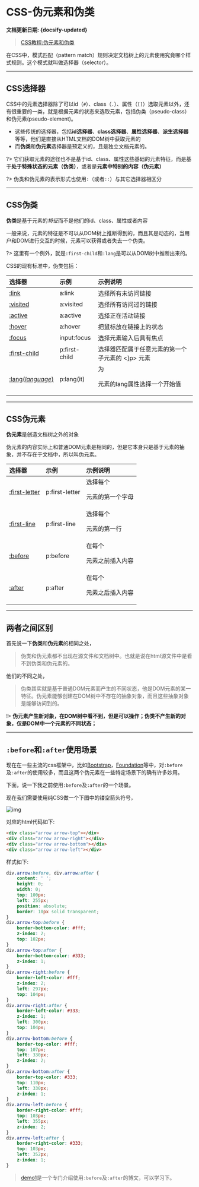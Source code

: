 # CSS-伪元素和伪类<!-- {docsify-ignore} -->

**文档更新日期: {docsify-updated}**

> [CSS教程:伪元素和伪类](zh-cn/browser-side/css/README#CSS-伪类)

在CSS中，模式匹配（pattern match）规则决定文档树上的元素使用究竟哪个样式规则。这个模式就叫做选择器（selector）。

---

## CSS选择器

CSS中的元素选择器除了可以id（`#`）、class（`.`）、属性（`[]`）选取元素以外，还有很重要的一类，就是根据元素的状态来选取元素，包括伪类（pseudo-class）和伪元素(pseudo-element)。

- 这些传统的选择器，包括**id选择器**、**class选择器**、**属性选择器**、**派生选择器**等等，他们是直接从HTML文档的DOM树中获取元素的
- 而**伪类**和**伪元素**选择器是预定义的，且是独立文档元素的。

?> 它们获取元素的途径也不是基于id、class、属性这些基础的元素特征，而是基于**处于特殊状态的元素（伪类）**，或者是**元素中特别的内容（伪元素）**

?> 伪类和伪元素的表示形式也使用`:`（或者`::`）与其它选择器相区分

---

## CSS伪类

**伪类**是基于元素的*特征*而不是他们的id、class、属性或者内容

一般来说，元素的特征是不可以从DOM树上推断得到的，而且其是动态的，当用户和DOM进行交互的时候，元素可以获得或者失去一个伪类。

?> 这里有一个例外，就是`:first-child`和`:lang`是可以从DOM树中推断出来的。

CSS的现有标准中，伪类包括：

| 选择器                                                       | 示例          | 示例说明                                         |
| :----------------------------------------------------------- | :------------ | :----------------------------------------------- |
| [:link](zh-cn/browser-side/css/css3/css3-选择器#link选择器)  | a:link        | 选择所有未访问链接                               |
| [:visited](zh-cn/browser-side/css/css3/css3-选择器#visited选择器) | a:visited     | 选择所有访问过的链接                             |
| [:active](zh-cn/browser-side/css/css3/css3-选择器#active选择器) | a:active      | 选择正在活动链接                                 |
| [:hover](zh-cn/browser-side/css/css3/css3-选择器#hover选择器) | a:hover       | 把鼠标放在链接上的状态                           |
| [:focus](zh-cn/browser-side/css/css3/css3-选择器#focus选择器) | input:focus   | 选择元素输入后具有焦点                           |
| [:first-child](zh-cn/browser-side/css/css3/css3-选择器#lfirst-child选择器) | p:first-child | 选择器匹配属于任意元素的第一个子元素的 <]p> 元素 |
| [:lang(*language*)](zh-cn/browser-side/css/css3/css3-选择器#lang选择器) | p:lang(it)    | 为<p>元素的lang属性选择一个开始值                |

---

## CSS伪元素

**伪元素**是创造文档树之外的对象

伪元素的内容实际上和普通DOM元素是相同的，但是它本身只是基于元素的抽象，并不存在于文档中，所以叫伪元素。



| 选择器                                                       | 示例           | 示例说明                     |
| :----------------------------------------------------------- | :------------- | :--------------------------- |
| [:first-letter](zh-cn/browser-side/css/css3/css3-选择器#first-letter选择器) | p:first-letter | 选择每个<p> 元素的第一个字母 |
| [:first-line](zh-cn/browser-side/css/css3/css3-选择器#first-line选择器) | p:first-line   | 选择每个<p> 元素的第一行     |
| [:before](zh-cn/browser-side/css/css3/css3-选择器#before选择器) | p:before       | 在每个<p>元素之前插入内容    |
| [:after](zh-cn/browser-side/css/css3/css3-选择器#after选择器) | p:after        | 在每个<p>元素之后插入内容    |

---

## 两者之间区别

首先说一下**伪类**和**伪元素**的相同之处，

> 伪类和伪元素都不出现在源文件和文档树中。也就是说在html源文件中是看不到伪类和伪元素的。

他们的不同之处，

> 伪类其实就是基于普通DOM元素而产生的不同状态，他是DOM元素的某一特征。伪元素能够创建在DOM树中不存在的抽象对象，而且这些抽象对象是能够访问到的。

!> **伪元素产生新对象，在DOM树中看不到，但是可以操作；伪类不产生新的对象，仅是DOM中一个元素的不同状态；**

---

## `:before`和`:after`使用场景

现在在一些主流的css框架中，比如[Bootstrap](http://www.bootcss.com/)，[Foundation](http://foundation.zurb.com/)等中，对`:before`及`:after`的使用较多，而且这两个伪元素在一些特定场景下的确有许多妙用。

下面，说一下我之前使用`:before`及`:after`的一个场景。

现在我们需要使用纯CSS做一个下图中的镂空箭头符号，

![img](https://typora-img-1257000606.cos.ap-beijing.myqcloud.com/uPic/UZsqOa000001.png)

对应的html代码如下:

```html
<div class="arrow arrow-top"></div>
<div class="arrow arrow-right"></div>
<div class="arrow arrow-bottom"></div>
<div class="arrow arrow-left"></div>
```

样式如下:

```css
div.arrow:before, div.arrow:after {
    content: ' ';
    height: 0;
    width: 0;
    top: 100px;
    left: 255px;
    position: absolute;
    border: 10px solid transparent;
}
div.arrow-top:before {
    border-bottom-color: #fff;
    z-index: 2;
    top: 102px;
}
div.arrow-top:after {
    border-bottom-color: #333;
    z-index: 1;
}
div.arrow-right:before {
    border-left-color: #fff;
    z-index: 2;
    left: 297px;
    top: 104px;
}
div.arrow-right:after {
    border-left-color: #333;
    z-index: 1;
    left: 300px;
    top: 104px;
}
div.arrow-bottom:before {
    border-top-color: #fff;
    top: 107px;
    left: 330px;
    z-index: 2;
}
div.arrow-bottom:after {
    border-top-color: #333;
    top: 110px;
    left: 330px;
    z-index: 1;
}
div.arrow-left:before {
    border-right-color: #fff;
    top: 103px;
    left: 355px;
    z-index: 2;
}
div.arrow-left:after {
    border-right-color: #333;
    top: 103px;
    left: 352px;
    z-index: 1;
}
```



> [demo1](http://www.jiawin.com/css-before-after/)是一个专门介绍使用`:before`及`:after`的博文，可以学习下。
